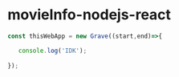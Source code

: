 # movieInfo-nodejs-react

```javascript
const thisWebApp = new Grave((start,end)=>{

   console.log('IDK');
  
});
```
